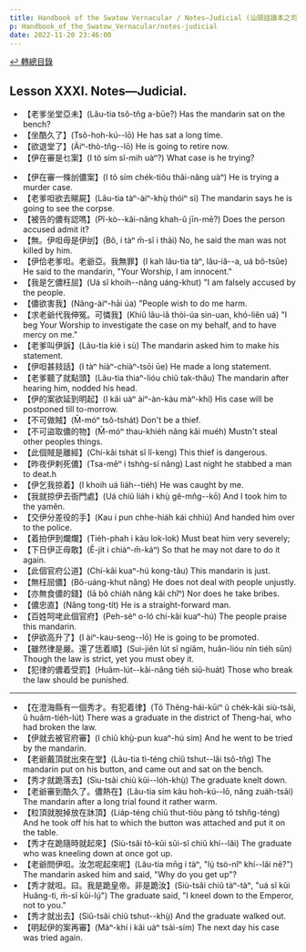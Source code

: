 ```yaml
---
title: Handbook of the Swatow Vernacular / Notes—Judicial (汕頭話讀本之司法(補))
p: Handbook_of_the_Swatow_Vernacular/notes-judicial
date: 2022-11-20 23:46:00
---
```


[↩️ 轉總目錄](/Handbook_of_the_Swatow_Vernacular)

## Lesson XXXI. Notes—Judicial.

* 【老爹坐堂亞未】(Lãu-tia tsõ-tn̂g a-būe?) Has the mandarin sat on the bench?
* 【坐酷久了】(Tsõ-hoh-kú--lō) He has sat a long time.
* 【欲退堂了】(Àiⁿ-thò-tn̂g--lō) He is going to retire now.
* 【伊在審是乜案】(I tõ sím sĩ-mih uàⁿ?) What case is he trying?
<!--more-->
* 【伊在審一條刣儂案】(I tõ sím chék-tiôu thâi-nâng uàⁿ) He is trying a murder case.
* 【老爹呾欲去睇屍】(Lãu-tia tàⁿ-àiⁿ-khṳ̀ thóiⁿ si) The mandarin says he is going to see the corpse.
* 【被告的儂有認嗎】(Pĩ-kò--kâi-nâng khah-ũ jīn-mē?) Does the person accused admit it?
* 【無。伊呾毋是伊刣】(Bô, i tàⁿ m̄-sĩ i thâi) No, he said the man was not killed by him.
* 【伊佮老爹呾。老爺亞。我無罪】(I kah lãu-tia tàⁿ, lãu-iâ--a, uá bô-tsũe) He said to the mandarin, "Your Worship, I am innocent."
* 【我是乞儂枉屈】(Uá sĩ khoih--nâng uáng-khut) "I am falsely accused by the people.
* 【儂欲害我】(Nâng-àiⁿ-hāi úa) "People wish to do me harm.
* 【求老爺代我伸冤。可憐我】(Khiû lãu-iâ thòi-úa sin-uan, khó-liên uá) "I beg Your Worship to investigate the case on my behalf, and to have mercy on me."
* 【老爹叫伊訴】(Lãu-tia kiè i sù) The mandarin asked him to make his statement.
* 【伊呾甚㩼話】(I tàⁿ hiàⁿ-chiàⁿ-tsōi ūe) He made a long statement.
* 【老爹聽了就點頭】(Lãu-tia thiaⁿ-lióu chiũ tak-thâu) The mandarin after hearing him, nodded his head.
* 【伊的案欲延到明起】(I kâi uàⁿ àiⁿ-àn-kàu màⁿ-khí) His case will be postponed till to-morrow.
* 【不可做賊】(M̄-móⁿ tsǒ-tshát) Don't be a thief.
* 【不可盜取儂的物】(M̄-móⁿ thau-khiéh nâng kâi muéh) Mustn't steal other peoples things.
* 【此個賊是離經】(Chí-kâi tshát sĩ lî-keng) This thief is dangerous.
* 【昨夜伊剌死儂】(Tsa-mêⁿ i tshǹg-sí nâng) Last night he stabbed a man to deat.h
* 【伊乞我掠着】(I khoih uá liáh--tiéh) He was caught by me.
* 【我就掠伊去衙門處】(Uá chiũ liáh i khṳ̀ gê-mn̂g--kō) And I took him to the yamên.
* 【交伊分差役的手】(Kau i pun chhe-hiáh kái chhiú) And handed him over to the police.
* 【着拍伊到爛爛】(Tiéh-phah i kàu lok-lok) Must beat him very severely;
* 【下日伊正毋敢】(Ẽ-jít i chiàⁿ-m̄-káⁿ) So that he may not dare to do it again.
* 【此個官府公道】(Chí-kâi kuaⁿ-hú kong-tãu) This mandarin is just.
* 【無枉屈儂】(Bô-uáng-khut nâng) He does not deal with people unjustly.
* 【亦無食儂的錢】(Iā bô chiáh nâng kâi chîⁿ) Nor does he take bribes.
* 【儂忠直】(Nâng tong-tít) He is a straight-forward man.
* 【百姓呵咾此個官府】(Peh-sèⁿ o-ló chí-kâi kuaⁿ-hú) The people praise this mandarin.
* 【伊欲高升了】(I àiⁿ-kau-seng--lō) He is going to be promoted.
* 【雖然律是嚴。還了恁着順】(Sui-jiên lút sĩ ngiâm, huân-lióu nín tiéh sũn) Though the law is strict, yet you must obey it.
* 【犯律的儂着受罰】(Huãm-lút--kâi-nâng tiéh siũ-huát) Those who break the law should be punished.

------

* 【在澄海縣有一個秀才。有犯着律】(Tõ Thêng-hái-kūiⁿ ũ chék-kâi siù-tsâi, ũ huãm-tiéh-lút) There was a graduate in the district of Theng-hai, who had broken the law.
* 【伊就去被官府審】(I chiũ khṳ̀-pun kuaⁿ-hú sím) And he went to be tried by the mandarin.
* 【老爺戴頂就出來在堂】(Lãu-tia tì-téng chiũ tshut--lâi tsõ-tn̂g) The mandarin put on his button, and came out and sat on the bench.
* 【秀才就跪落去】(Sìu-tsâi chiũ kũi--lóh-khṳ̀) The graduate knelt down.
* 【老爺審到酷久了。儂熱在】(Lãu-tia sím kàu hoh-kú--lō, nâng zuáh-tsãi) The mandarin after a long trial found it rather warm.
* 【粒頂就脫掉放在牀頂】(Liáp-téng chiũ thut-tiòu pàng tõ tshn̂g-téng) And he took off his hat to which the button was attached and put it on the table.
* 【秀才在跪隨時就起來】(Siù-tsâi tõ-kũi sûi-sî chiû khí--lâi) The graduate who was kneeling down at once got up.
* 【老爺問伊呾。汝怎呢起來呢】(Lãu-tia mn̄g i tàⁿ, "lṳ́ tsò-nîⁿ khí--lâi nē?") The mandarin asked him and said, "Why do you get up"?
* 【秀才就呾。曰。我是跪皇帝。非是跪汝】(Siù-tsâi chiũ tàⁿ-tàⁿ, "uá sĩ kũi Huâng-tì, m̄-sĩ kũi-lṳ́") The graduate said, "I kneel down to the Emperor, not to you."
* 【秀才就出去】(Siû-tsâi chiũ tshut--khṳ̀) And the graduate walked out.
* 【明起伊的案再審】(Màⁿ-khí i kâi uàⁿ tsài-sím) The next day his case was tried again.
